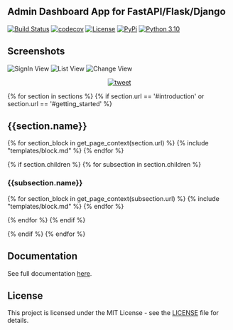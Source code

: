## Admin Dashboard App for FastAPI/Flask/Django

[![Build Status](https://github.com/vsdudakov/fastadmin/workflows/CI/badge.svg?branch=main)](https://github.com/vsdudakov/fastadmin/workflows/CI/badge.svg?branch=main)
[![codecov](https://codecov.io/gh/vsdudakov/fastadmin/branch/main/graph/badge.svg?token=RNGX5HOW3T)](https://codecov.io/gh/vsdudakov/fastadmin)
[![License](https://img.shields.io/github/license/vsdudakov/fastadmin)](https://github.com/vsdudakov/fastadmin/blob/master/LICENSE)
[![PyPi](https://badgen.net/pypi/v/fastadmin)](https://pypi.org/project/fastadmin/)
[![Python 3.10](https://img.shields.io/badge/python-3.10-blue.svg)](https://www.python.org/downloads/release/python-3100/)

## Screenshots

![SignIn View](https://raw.githubusercontent.com/vsdudakov/fastadmin/main/docs/assets/images/signin.png)
![List View](https://raw.githubusercontent.com/vsdudakov/fastadmin/main/docs/assets/images/list.png)
![Change View](https://raw.githubusercontent.com/vsdudakov/fastadmin/main/docs/assets/images/change.png)

<p align="center">
  <a href="https://twitter.com/intent/tweet?text=Admin%20Dashboard%20For%20FastAPI&url=https://github.com/vsdudakov/fastadmin&hashtags=FastAPI,AdminDashboard">
    <img alt="tweet" src="https://img.shields.io/twitter/url/https/twitter?label=Share%20on%20twitter&style=social" target="_blank" />
  </a>
</p>


{% for section in sections %}
{% if section.url == '#introduction' or section.url == '#getting_started' %}
## {{section.name}}

{% for section_block in get_page_context(section.url) %}
  {% include "templates/block.md" %}
{% endfor %}

{% if section.children %}
{% for subsection in section.children %}
### {{subsection.name}}

{% for section_block in get_page_context(subsection.url) %}
  {% include "templates/block.md" %}
{% endfor %}

{% endfor %}
{% endif %}

{% endif %}
{% endfor %}

## Documentation

See full documentation [here](https://vsdudakov.github.io/fastadmin).

## License

This project is licensed under the MIT License - see the [LICENSE](https://github.com/vsdudakov/fastadmin/blob/main/LICENSE) file for details.
